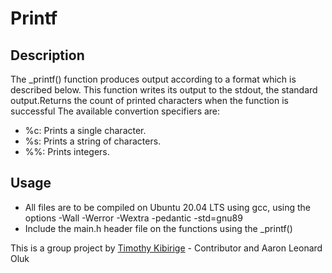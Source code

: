 # Printf
## Description
The _printf() function produces output according to a format which is described below.
This function writes its output to the stdout, the standard output.Returns the count of printed characters when the function is successful The available convertion specifiers are:
* %c: Prints a single character.
* %s: Prints a string of characters.
* %%: Prints integers.

## Usage
* All files are to be compiled on Ubuntu 20.04 LTS using gcc, using the options -Wall -Werror -Wextra -pedantic -std=gnu89
* Include the main.h header file on the functions using the _printf()

This is a group project by [Timothy Kibirige](https://github.com/mwesigwa2) - Contributor and Aaron Leonard Oluk
